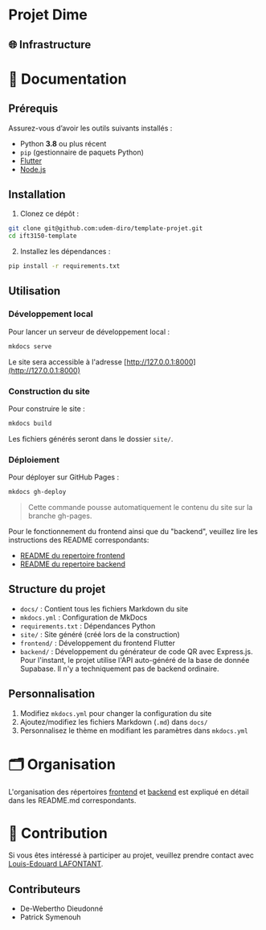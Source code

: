# Projet Dime

## 🌐 Infrastructure


# 📘 Documentation

## Prérequis

Assurez-vous d’avoir les outils suivants installés :

- Python **3.8** ou plus récent
- `pip` (gestionnaire de paquets Python)
- [Flutter](https://docs.flutter.dev/get-started/install)
- [Node.js](https://nodejs.org/en/download)

## Installation

1. Clonez ce dépôt :
```bash
git clone git@github.com:udem-diro/template-projet.git
cd ift3150-template
```

2. Installez les dépendances :
```bash
pip install -r requirements.txt
```

## Utilisation

### Développement local

Pour lancer un serveur de développement local :

```bash
mkdocs serve
```

Le site sera accessible à l'adresse [http://127.0.0.1:8000](http://127.0.0.1:8000)

### Construction du site

Pour construire le site :

```bash
mkdocs build
```

Les fichiers générés seront dans le dossier `site/`.

### Déploiement

Pour déployer sur GitHub Pages :

```bash
mkdocs gh-deploy
```

> Cette commande pousse automatiquement le contenu du site sur la branche gh-pages.


Pour le fonctionnement du frontend ainsi que du "backend", veuillez lire les instructions des README correspondants:

- [README du repertoire frontend](frontend/README.md)
- [README du repertoire backend](backend/README.md)

## Structure du projet

- `docs/` : Contient tous les fichiers Markdown du site
- `mkdocs.yml` : Configuration de MkDocs
- `requirements.txt` : Dépendances Python
- `site/` : Site généré (créé lors de la construction)
- `frontend/` : Développement du frontend Flutter
- `backend/` : Développement du générateur de code QR avec Express.js. Pour l'instant, le projet utilise l'API auto-généré de la base de donnée Supabase. Il n'y a techniquement pas de backend ordinaire.

## Personnalisation

1. Modifiez `mkdocs.yml` pour changer la configuration du site
2. Ajoutez/modifiez les fichiers Markdown (`.md`) dans `docs/`
3. Personnalisez le thème en modifiant les paramètres dans `mkdocs.yml`

# 🗂️ Organisation

L'organisation des répertoires [frontend](frontend/README.md) et [backend](backend/README.md) est expliqué en détail dans les README.md correspondants.

# 🌟 Contribution

Si vous êtes intéressé à participer au projet, veuillez prendre contact avec [Louis-Edouard LAFONTANT](mailto:louis.edouard.lafontant@umontreal.ca).

## Contributeurs
- De-Webertho Dieudonné 
- Patrick Symenouh
